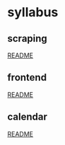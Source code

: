 # syllabus

## scraping

[README](scraping/README.md)

## frontend

[README](frontend/README.md)

## calendar

[README](calendar/README.md)
